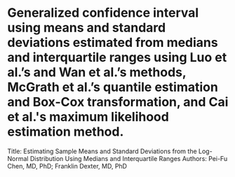# Generalized confidence interval using means and standard deviations estimated from medians and interquartile ranges using Luo et al.’s and Wan et al.’s methods, McGrath et al.’s quantile estimation and Box-Cox transformation, and Cai et al.'s maximum likelihood estimation method.
 
Title: Estimating Sample Means and Standard Deviations from the Log-Normal Distribution Using Medians and Interquartile Ranges
Authors: Pei-Fu Chen, MD, PhD; Franklin Dexter, MD, PhD
